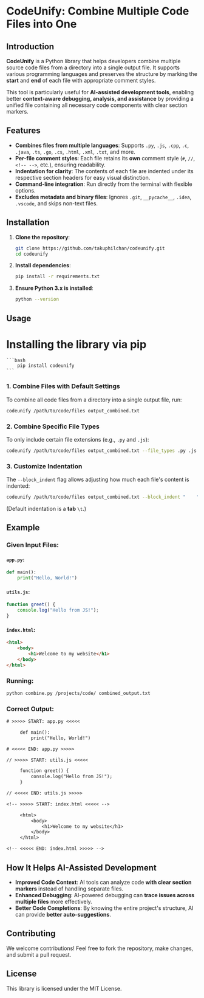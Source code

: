 # CodeUnify: Combine Multiple Code Files into One

## Introduction

**CodeUnify** is a Python library that helps developers combine multiple source code files from a directory into a single output file. It supports various programming languages and preserves the structure by marking the **start** and **end** of each file with appropriate comment styles.

This tool is particularly useful for **AI-assisted development tools**, enabling better **context-aware debugging, analysis, and assistance** by providing a unified file containing all necessary code components with clear section markers.

## Features

- **Combines files from multiple languages**: Supports `.py`, `.js`, `.cpp`, `.c`, `.java`, `.ts`, `.go`, `.cs`, `.html`, `.xml`, `.txt`, and more.
- **Per-file comment styles**: Each file retains its **own** comment style (`#`, `//`, `<!-- -->`, etc.), ensuring readability.
- **Indentation for clarity**: The contents of each file are indented under its respective section headers for easy visual distinction.
- **Command-line integration**: Run directly from the terminal with flexible options.
- **Excludes metadata and binary files**: Ignores `.git`, `__pycache__`, `.idea`, `.vscode`, and skips non-text files.

## Installation

1. **Clone the repository**:
    ```bash
    git clone https://github.com/takuphilchan/codeunify.git
    cd codeunify
    ```

2. **Install dependencies**:
    ```bash
    pip install -r requirements.txt
    ```

3. **Ensure Python 3.x is installed**:
    ```bash
    python --version
    ```

## Usage

# Installing the library via pip 
    ```bash
        pip install codeunify
    ```

### 1. Combine Files with Default Settings

To combine all code files from a directory into a single output file, run:

```bash
codeunify /path/to/code/files output_combined.txt
```

### 2. Combine Specific File Types

To only include certain file extensions (e.g., `.py` and `.js`):

```bash
codeunify /path/to/code/files output_combined.txt --file_types .py .js
```

### 3. Customize Indentation

The `--block_indent` flag allows adjusting how much each file's content is indented:

```bash
codeunify /path/to/code/files output_combined.txt --block_indent "    "
```

(Default indentation is a **tab** `\t`.)

## Example

### Given Input Files:

#### `app.py`:
```python
def main():
    print("Hello, World!")
```

#### `utils.js`:
```javascript
function greet() {
    console.log("Hello from JS!");
}
```

#### `index.html`:
```html
<html>
    <body>
        <h1>Welcome to my website</h1>
    </body>
</html>
```

### Running:
```bash
python combine.py /projects/code/ combined_output.txt
```

### **Correct Output:**
```txt
# >>>>> START: app.py <<<<<

	 def main():
	     print("Hello, World!")

# <<<<< END: app.py >>>>>

// >>>>> START: utils.js <<<<<

	 function greet() {
	     console.log("Hello from JS!");
	 }

// <<<<< END: utils.js >>>>>

<!-- >>>>> START: index.html <<<<< -->

	 <html>
	     <body>
	         <h1>Welcome to my website</h1>
	     </body>
	 </html>

<!-- <<<<< END: index.html >>>>> -->
```

## How It Helps AI-Assisted Development

- **Improved Code Context**: AI tools can analyze code **with clear section markers** instead of handling separate files.
- **Enhanced Debugging**: AI-powered debugging can **trace issues across multiple files** more effectively.
- **Better Code Completions**: By knowing the entire project's structure, AI can provide **better auto-suggestions**.

## Contributing

We welcome contributions! Feel free to fork the repository, make changes, and submit a pull request.

## License

This library is licensed under the MIT License.

